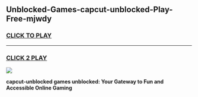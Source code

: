 
## Unblocked-Games-capcut-unblocked-Play-Free-mjwdy
<h3>
<a href="https://premium76.site?title=capcut-unblocked&ref=18A1">CLICK TO PLAY</a></h3>
<hr>

<h3>
<a href="https://premium76.site?title=capcut-unblocked&ref=18A1">CLICK 2 PLAY</a>
  
</h3>

<a href="https://premium76.site?title=capcut-unblocked&ref=18A1"><img src="https://clearcache.store/games.png"></a>


**capcut-unblocked games unblocked: Your Gateway to Fun and Accessible Online Gaming**
